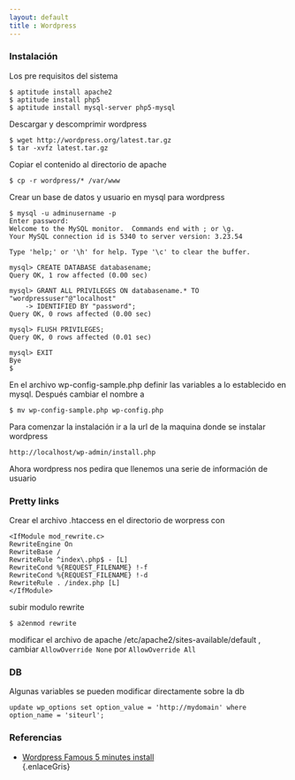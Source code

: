 ```yaml
---
layout: default
title : Wordpress
---
```

### Instalación

Los pre requisitos del sistema  

	$ aptitude install apache2
	$ aptitude install php5
	$ aptitude install mysql-server php5-mysql

Descargar y descomprimir wordpress  

	$ wget http://wordpress.org/latest.tar.gz
	$ tar -xvfz latest.tar.gz

Copiar el contenido al directorio de apache  

	$ cp -r wordpress/* /var/www 

Crear un base de datos y usuario en mysql para wordpress  

	$ mysql -u adminusername -p
	Enter password:
	Welcome to the MySQL monitor.  Commands end with ; or \g.
	Your MySQL connection id is 5340 to server version: 3.23.54
	 
	Type 'help;' or '\h' for help. Type '\c' to clear the buffer.
	 
	mysql> CREATE DATABASE databasename;
	Query OK, 1 row affected (0.00 sec)
	 
	mysql> GRANT ALL PRIVILEGES ON databasename.* TO "wordpressuser"@"localhost"
		-> IDENTIFIED BY "password";
	Query OK, 0 rows affected (0.00 sec)
	  
	mysql> FLUSH PRIVILEGES;
	Query OK, 0 rows affected (0.01 sec)

	mysql> EXIT
	Bye
	$ 

En el archivo wp-config-sample.php definir las variables a lo establecido en mysql. Después cambiar el nombre a  

	$ mv wp-config-sample.php wp-config.php

Para comenzar la instalación ir a la url de la maquina donde se instalar wordpress  

	http://localhost/wp-admin/install.php

Ahora wordpress nos pedira que llenemos una serie de información de usuario  

### Pretty links

Crear el archivo .htaccess en el directorio de worpress con  

	<IfModule mod_rewrite.c>
	RewriteEngine On
	RewriteBase /
	RewriteRule ^index\.php$ - [L]
	RewriteCond %{REQUEST_FILENAME} !-f
	RewriteCond %{REQUEST_FILENAME} !-d
	RewriteRule . /index.php [L]
	</IfModule>

subir modulo rewrite  

	$ a2enmod rewrite 

modificar el archivo de apache /etc/apache2/sites-available/default , cambiar `AllowOverride None` por `AllowOverride All`  

### DB

Algunas variables se pueden modificar directamente sobre la db

    update wp_options set option_value = 'http://mydomain' where option_name = 'siteurl';

### Referencias  

* [Wordpress Famous 5 minutes install](http://codex.wordpress.org/Installing_WordPress#Famous_5-Minute_Install)  
{.enlaceGris}

